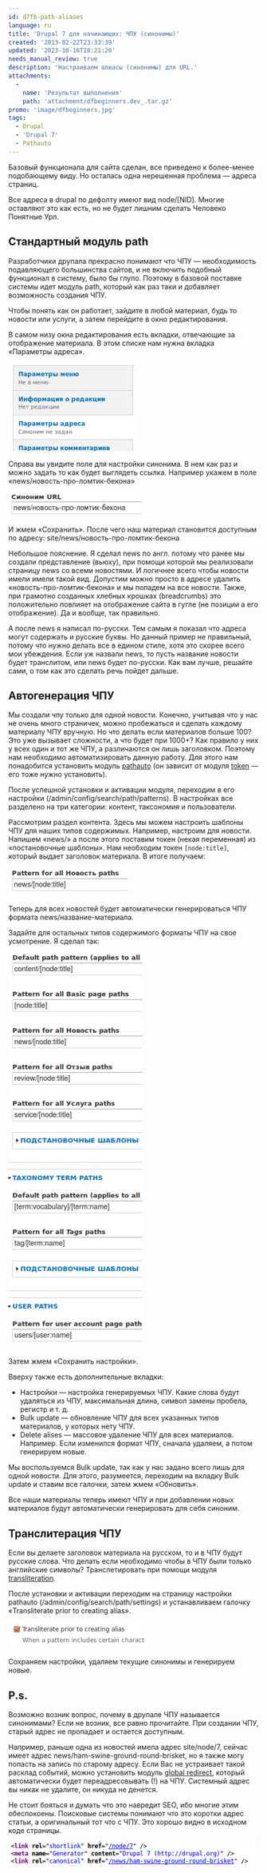 ```yaml
---
id: d7fb-path-aliases
language: ru
title: 'Drupal 7 для начинающих: ЧПУ (синонимы)'
created: '2013-02-22T23:33:39'
updated: '2023-10-16T18:21:20'
needs_manual_review: true
description: 'Настраиваем алиасы (синонимы) для URL.'
attachments:
  -
    name: 'Результат выполнения'
    path: 'attachment/dfbeginners.dev_.tar.gz'
promo: 'image/dfbeginners.jpg'
tags:
  - Drupal
  - 'Drupal 7'
  - Pathauto
---
```


Базовый функционала для сайта сделан, все приведено к более-менее подобающему виду. Но осталась одна нерешенная проблема — адреса страниц.

Все адреса в drupal по дефолту имеют вид node/[NID]. Многие оставляют это как есть, но не будет лишним сделать Человеко Понятные Урл.

Стандартный модуль path
-----------------------

Разработчики друпала прекрасно понимают что ЧПУ — необходимость подавляющего большинства сайтов, и не включить подобный функционал в систему, было бы глупо. Поэтому в базовой поставке системы идет модуль path, который как раз таки и добавляет возможность создания ЧПУ.

Чтобы понять как он работает, зайдите в любой материал, будь то новости или услуги, а затем перейдите в окно редактирования.

В самом низу окна редактирования есть вкладки, отвечающие за отображение материала. В этом списке нам нужна вкладка «Параметры адреса».


![Параметры адреса.](image/1%20(6).png)

Справа вы увидите поле для настройки синонима. В нем как раз и можно задать то как будет выглядеть ссылка. Например укажем в поле «news/новость-про-ломтик-бекона»

![Ручная настройка ЧПУ.](image/2%20(6).png)

И жмем «Сохранить». После чего наш материал становится доступным по адресу: site/news/новость-про-ломтик-бекона

Небольшое пояснение. Я сделал news по англ. потому что ранее мы создали представление (вьюху), при помощи которой мы реализовали страницу news со всеми новостями. И логичнее всего чтобы новости имели имели такой вид. Допустим можно просто в адресе удалить «новость-про-ломтик-бекона» и мы попадем на все новости. Также, при грамотно созданных хлебных крошках (breadcrumbs) это положительно повлияет на отображение сайта в гугле (не позиции а его отображение). Да и вообще, так правильно.

А после news я написал по-русски. Тем самым я показал что адреса могут содержать и русские буквы. Но данный пример не правильный, потому что нужно делать все в едином стиле, хотя это скорее всего мои убеждения. Если уж назвали news, то пусть название новости будет транслитом, или news будет по-русски. Как вам лучше, решайте сами, о том как это сделать речь пойдет дальше.

Автогенерация ЧПУ
-----------------

Мы создали чпу только для одной новости. Конечно, учитывая что у нас не очень много страничек, можно пробежаться и сделать каждому материалу ЧПУ вручную. Но что делать если материалов больше 100? Это уже вызывает сложности, а что будет при 1000+? Как правило у них у всех один и тот же ЧПУ, а различаются он лишь заголовком. Поэтому нам необходимо автоматизировать данную работу. Для этого нам понадобится установить модуль [pathauto](http://drupal.org/project/pathauto) (он зависит от модуля [token](http://drupal.org/project/token) — его тоже нужно установить).

После успешной установки и активации модуля, переходим в его настройки (/admin/config/search/path/patterns). В настройках все разделено на три категории: контент, таксономия и пользователи.

Рассмотрим раздел контента. Здесь мы можем настроить шаблоны ЧПУ для наших типов содержимых. Например, настроим для новости. Напишем «news/» а после этого поставим токен (некая переменная) из «постановочные шаблоны». Нам необходим токен `[node:title]`, который выдает заголовок материала. В итоге получаем:

![Pathauto.](image/3%20(5).png)

Теперь для всех новостей будет автоматически генерироваться ЧПУ формата news/название-материала.

Задайте для остальных типов содержимого форматы ЧПУ на свое усмотрение. Я сделал так:

![Полная настройка Pathauto.](image/4%20(5).png)

Затем жмем «Сохранить настройки».

Вверху также есть дополнительные вкладки:

- Настройки — настройка генерируемых ЧПУ. Какие слова будут удаляться из ЧПУ, максимальная длина, символ замены пробела, регистр и т. д.
- Bulk update — обновление ЧПУ для всех указанных типов материалов, у которых нету ЧПУ.
- Delete alises — массовое удаление ЧПУ для всех материалов. Например. Если изменился формат ЧПУ, сначала удаляем, а потом генерируем новые.

Мы воспользуемся Bulk update, так как у нас задано всего лишь для одной новости. Для этого, разумеется, переходим на вкладку Bulk update и ставим все галочки, затем жмем «Обновить».

Все наши материалы теперь имеют ЧПУ и при добавлении новых материалов будут автоматически генерировать для себя синоним.

Транслитерация ЧПУ
------------------

Если вы делаете заголовок материала на русском, то и в ЧПУ будут русские слова. Что делать если необходимо чтобы в ЧПУ были только английские символы? Транслетировать при помощи модуля [transliteration](http://drupal.org/project/transliteration).

После установки и активации переходим на страницу настройки pathauto (/admin/config/search/path/settings) и устанавливаем галочку «Transliterate prior to creating alias».

![Настройка транслитерации ЧПУ.](image/5%20(5).png)

Сохраняем настройки, удаляем текущие синонимы и генерируем новые.

P.s.
----

Возможно возник вопрос, почему в друпале ЧПУ называется синонимами? Если не возник, все равно прочитайте. При создании ЧПУ, старый адрес не пропадает и остается доступным.

Например, раньше одна из новостей имела адрес site/node/7, сейчас имеет адрес news/ham-swine-ground-round-brisket, но я также могу попасть на запись по старому адресу. Если Вас не устраивает такой расклад событий, можно установить модуль [global redirect](http://drupal.org/project/globalredirect), который автоматически будет переадресовывать (!) на ЧПУ. Системный адрес вы никак не удалите, он никуда не денется.

Не стоит бояться и думать что это навредит SEO, ибо многие этим обеспокоены. Поисковые системы понимают что это коротки адрес статьи, а оригинальный тот что с ЧПУ. Это хорошо видно в исходном коде страницы.

![Код страницы.](image/6%20(5).png)
